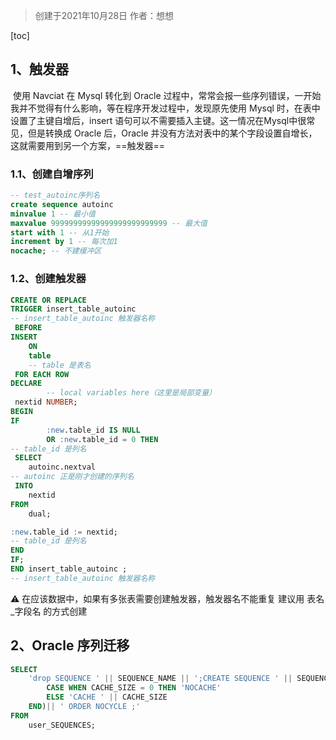 > 创建于2021年10月28日
> 作者：想想

[toc]



## 1、触发器

​		使用 Navciat 在 Mysql 转化到 Oracle 过程中，常常会报一些序列错误，一开始我并不觉得有什么影响，等在程序开发过程中，发现原先使用 Mysql 时，在表中设置了主键自增后，insert 语句可以不需要插入主键。这一情况在Mysql中很常见，但是转换成 Oracle 后，Oracle 并没有方法对表中的某个字段设置自增长，这就需要用到另一个方案，==触发器==



### 1.1、创建自增序列

```sql
-- test_autoinc序列名
create sequence autoinc 
minvalue 1 -- 最小值
maxvalue 99999999999999999999999999 -- 最大值
start with 1 -- 从1开始
increment by 1 -- 每次加1
nocache; -- 不建缓冲区
```

### 1.2、创建触发器

```sql
CREATE OR REPLACE
TRIGGER insert_table_autoinc
-- insert_table_autoinc 触发器名称
 BEFORE
INSERT
	ON
	table
	-- table 是表名
 FOR EACH ROW
DECLARE
		-- local variables here（这里是局部变量）
 nextid NUMBER;
BEGIN
IF
		:new.table_id IS NULL
		OR :new.table_id = 0 THEN
-- table_id 是列名
 SELECT
	autoinc.nextval
-- autoinc 正是刚才创建的序列名
 INTO
	nextid
FROM
	dual;

:new.table_id := nextid;
-- table_id 是列名
END
IF;
END insert_table_autoinc ;
-- insert_table_autoinc 触发器名称
```

⚠️ 在应该数据中，如果有多张表需要创建触发器，触发器名不能重复 建议用  表名_字段名 的方式创建





## 2、Oracle 序列迁移

```sql
SELECT
	'drop SEQUENCE ' || SEQUENCE_NAME || ';CREATE SEQUENCE ' || SEQUENCE_NAME || ' INCREMENT BY ' || INCREMENT_BY || ' START WITH ' || LAST_NUMBER || ' MAXVALUE ' || MAX_VALUE || ' ' ||(
		CASE WHEN CACHE_SIZE = 0 THEN 'NOCACHE'
		ELSE 'CACHE ' || CACHE_SIZE
	END)|| ' ORDER NOCYCLE ;'
FROM
	user_SEQUENCES;
```


